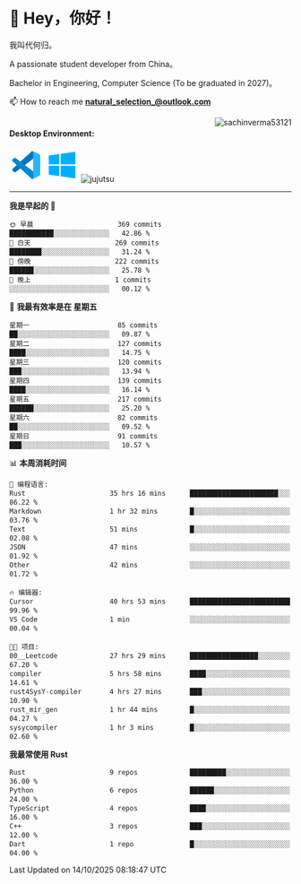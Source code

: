 # 👋 Hey，你好！

我叫代何归。

A passionate student developer from China。

Bachelor in Engineering, Computer Science (To be graduated in 2027)。

📫 How to reach me **natural_selection_@outlook.com**

<div style="display: flex; justify-content: space-between; align-items: flex-start;">
  <div>
    <h4>Desktop Environment: </h4>
    <span>
      <img style="margin: auto;" src="https://raw.githubusercontent.com/sachinverma53121/sachinverma53121/master/icons/vsc.png" alt=vs width="60" height="60"/>
      <img style="margin: auto;" src="https://raw.githubusercontent.com/sachinverma53121/sachinverma53121/master/icons/win10.png" alt=windows10 width="60" height="60"/>
      <img style="margin: auto;" src="https://img2023.cnblogs.com/blog/3292968/202505/3292968-20250515084111916-1835883071.png" alt=jujutsu width="60" height="60"/>
    </span>
  </div>
  <div>
    <img style="margin: auto;" src=https://github-readme-stats.vercel.app/api?username=Natural-selection1&show_icons=true alt=sachinverma53121 />
  </div>
</div>

---

<!--START_SECTION:waka-->
**我是早起的 🐤** 

```text
🌞 早晨                     369 commits         ███████████░░░░░░░░░░░░░░   42.86 % 
🌆 白天                     269 commits         ████████░░░░░░░░░░░░░░░░░   31.24 % 
🌃 傍晚                     222 commits         ██████░░░░░░░░░░░░░░░░░░░   25.78 % 
🌙 晚上                     1 commits           ░░░░░░░░░░░░░░░░░░░░░░░░░   00.12 % 
```
📅 **我最有效率是在 星期五** 

```text
星期一                      85 commits          ██░░░░░░░░░░░░░░░░░░░░░░░   09.87 % 
星期二                      127 commits         ████░░░░░░░░░░░░░░░░░░░░░   14.75 % 
星期三                      120 commits         ███░░░░░░░░░░░░░░░░░░░░░░   13.94 % 
星期四                      139 commits         ████░░░░░░░░░░░░░░░░░░░░░   16.14 % 
星期五                      217 commits         ██████░░░░░░░░░░░░░░░░░░░   25.20 % 
星期六                      82 commits          ██░░░░░░░░░░░░░░░░░░░░░░░   09.52 % 
星期日                      91 commits          ███░░░░░░░░░░░░░░░░░░░░░░   10.57 % 
```


📊 **本周消耗时间** 

```text
💬 编程语言: 
Rust                     35 hrs 16 mins      ██████████████████████░░░   86.22 % 
Markdown                 1 hr 32 mins        █░░░░░░░░░░░░░░░░░░░░░░░░   03.76 % 
Text                     51 mins             █░░░░░░░░░░░░░░░░░░░░░░░░   02.08 % 
JSON                     47 mins             ░░░░░░░░░░░░░░░░░░░░░░░░░   01.92 % 
Other                    42 mins             ░░░░░░░░░░░░░░░░░░░░░░░░░   01.72 % 

🔥 编辑器: 
Cursor                   40 hrs 53 mins      █████████████████████████   99.96 % 
VS Code                  1 min               ░░░░░░░░░░░░░░░░░░░░░░░░░   00.04 % 

🐱‍💻 项目: 
00__Leetcode             27 hrs 29 mins      █████████████████░░░░░░░░   67.20 % 
compiler                 5 hrs 58 mins       ████░░░░░░░░░░░░░░░░░░░░░   14.61 % 
rust4SysY-compiler       4 hrs 27 mins       ███░░░░░░░░░░░░░░░░░░░░░░   10.90 % 
rust_mir_gen             1 hr 44 mins        █░░░░░░░░░░░░░░░░░░░░░░░░   04.27 % 
sysycompiler             1 hr 3 mins         █░░░░░░░░░░░░░░░░░░░░░░░░   02.60 % 
```

**我最常使用 Rust** 

```text
Rust                     9 repos             █████████░░░░░░░░░░░░░░░░   36.00 % 
Python                   6 repos             ██████░░░░░░░░░░░░░░░░░░░   24.00 % 
TypeScript               4 repos             ████░░░░░░░░░░░░░░░░░░░░░   16.00 % 
C++                      3 repos             ███░░░░░░░░░░░░░░░░░░░░░░   12.00 % 
Dart                     1 repo              █░░░░░░░░░░░░░░░░░░░░░░░░   04.00 % 
```




 Last Updated on 14/10/2025 08:18:47 UTC
<!--END_SECTION:waka-->
